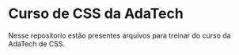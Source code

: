 # Curso de CSS da AdaTech

Nesse repositorio estão presentes arquivos para treinar do curso da AdaTech de CSS.